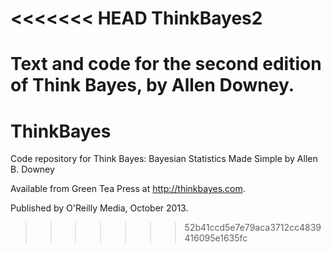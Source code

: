<<<<<<< HEAD
ThinkBayes2
===========

Text and code for the second edition of Think Bayes, by Allen Downey.
=======
ThinkBayes
==========

Code repository for Think Bayes: Bayesian Statistics Made Simple
by Allen B. Downey

Available from Green Tea Press at http://thinkbayes.com.

Published by O'Reilly Media, October 2013.

>>>>>>> 52b41ccd5e7e79aca3712cc4839416095e1635fc
